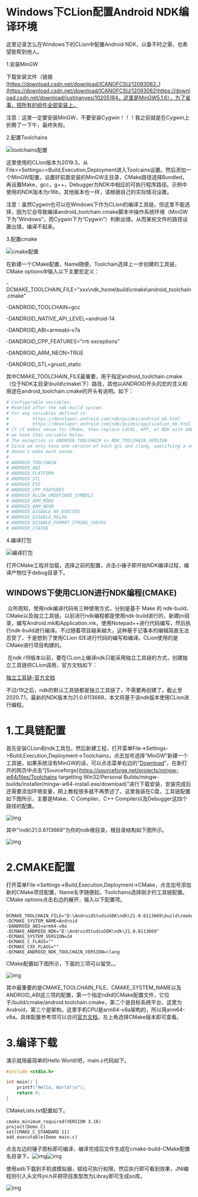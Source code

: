 # Windows下CLion配置Android NDK编译环境

这里记录怎么在Windows下的CLion中配置Android NDK，以备不时之需，也希望能帮到他人。

1.安装MinGW

下载安装文件（链接[https://download.csdn.net/download/ICANOFCSU/12093062，](https://download.csdn.net/download/ICANOFCSU/12093062)https://download.csdn.net/download/justinanyes/10205184，这里是MinGW5.1.6），为了省事，把所有的组件全部安装上。

注意：这里一定要安装MinGW，不要安装Cygwin！！！我之前就是在Cygwin上折腾了一下午，最终失败。

2.配置Toolchains

![toolchains配置](https://img-blog.csdnimg.cn/20200109180034170.png?x-oss-process=image/watermark,type_ZmFuZ3poZW5naGVpdGk,shadow_10,text_aHR0cHM6Ly9ibG9nLmNzZG4ubmV0L0lDQU5PRkNTVQ==,size_16,color_FFFFFF,t_70)

这里使用的CLion版本为2019.3。从File>>Settings>>Build,Execution,Deployment进入Toolcains设置。然后添加一个MinGW配置，设置好前面安装的MinGW主目录，CMake路径选择Bundled，再设置Make，gcc，g++，Debugger为NDK中相应的可执行程序路径。示例中使用的NDK版本为r16b，其他版本也一样，请根据自己的实际情况设置。

注意：虽然Cygwin也可以在Windows下作为CLion的编译工具链，但这里不能选择，因为它会导致编译android_toolchain.cmake脚本中操作系统环境（MinGW下为“Windows”，而Cygwin下为“Cygwin”）判断出错，从而某些文件的路径设置出错，编译不起来。

3.配置cmake

![cmake配置](https://img-blog.csdnimg.cn/20200109181019734.png?x-oss-process=image/watermark,type_ZmFuZ3poZW5naGVpdGk,shadow_10,text_aHR0cHM6Ly9ibG9nLmNzZG4ubmV0L0lDQU5PRkNTVQ==,size_16,color_FFFFFF,t_70)

在新建一个CMake配置，Name随便，Toolchain选择上一步创建的工具链，CMake options中输入以下主要宏定义：

-DCMAKE_TOOLCHAIN_FILE="xxx\ndk_home\build\cmake\android_toolchain.cmake"

-DANDROID_TOOLCHAIN=gcc

-DANDROID_NATIVE_API_LEVEL=android-14

-DANDROID_ABI=armeabi-v7a

-DANDROID_CPP_FEATURES="rrti exceptions"

-DANDROID_ARM_NEON=TRUE

-DANDROID_STL=gnustl_static

其中CMAKE_TOOLCHAIN_FILE最重要，用于指定android_toolchain.cmake（位于NDK主目录\build\cmake\下）路径，其他以ANDROID开头的宏的含义和用途在android_toolchain.cmake的开头有说明。如下：

```bash
# Configurable variables.
# Modeled after the ndk-build system.
# For any variables defined in:
#         https://developer.android.com/ndk/guides/android_mk.html
#         https://developer.android.com/ndk/guides/application_mk.html
# if it makes sense for CMake, then replace LOCAL, APP, or NDK with ANDROID, and
# we have that variable below.
# The exception is ANDROID_TOOLCHAIN vs NDK_TOOLCHAIN_VERSION.
# Since we only have one version of each gcc and clang, specifying a version
# doesn't make much sense.
#
# ANDROID_TOOLCHAIN
# ANDROID_ABI
# ANDROID_PLATFORM
# ANDROID_STL
# ANDROID_PIE
# ANDROID_CPP_FEATURES
# ANDROID_ALLOW_UNDEFINED_SYMBOLS
# ANDROID_ARM_MODE
# ANDROID_ARM_NEON
# ANDROID_DISABLE_NO_EXECUTE
# ANDROID_DISABLE_RELRO
# ANDROID_DISABLE_FORMAT_STRING_CHECKS
# ANDROID_CCACHE
```

4.编译打包

![编译打包](https://img-blog.csdnimg.cn/20200109183111105.png?x-oss-process=image/watermark,type_ZmFuZ3poZW5naGVpdGk,shadow_10,text_aHR0cHM6Ly9ibG9nLmNzZG4ubmV0L0lDQU5PRkNTVQ==,size_16,color_FFFFFF,t_70)

打开CMake工程并加载，选择之前的配置，点击小锤子即开始NDK编译过程，编译产物位于debug目录下。

## WINDOWS下使用CLION进行NDK编程(CMAKE)

​    众所周知，使用ndk编译代码有三种使用方式，分别是基于 Make 的 ndk-build、CMake以及独立工具链。以前进行ndk编程都是使用ndk-build进行的，新建jni目录，编写Android.mk和Application.mk，使用Notepad++进行代码编写，然后执行ndk-build进行编译。不过随着项目越来越大，这种基于记事本的编辑简直无法忍受了，于是想到了使用CLion IDE进行代码的编写和编译。CLion使用的是CMake进行项目构建的。

​    在ndk r19版本以前，要在CLion上编译ndk只能采用独立工具链的方式，创建独立工具链供CLion调用，官方文档如下：

[独立工具链-官方文档](https://developer.android.com/ndk/guides/standalone_toolchain)

不过r19之后，ndk的默认工具链都是独立工具链了，不需要再创建了。截止至2020.7.1，最新的NDK版本为21.0.6113669，本文将基于该ndk版本使用CLion进行编程。

# 1.工具链配置

首先安装CLion和ndk工具包，然后新建工程，打开菜单File->Settings->Build,Execution,Deployment->Toolchains，点击加号选择“MinGW”新建一个工具链，如果系统没有MinGW的话，可以点击菜单右边的“[Download](https://mingw-w64.org/doku.php/download/mingw-builds)”，在新打开的网页中点击“[Sourceforge](https://sourceforge.net/projects/mingw-w64/files/Toolchains targetting Win32/Personal Builds/mingw-builds/installer/mingw-w64-install.exe/download)”进行下载安装，安装完成后还需要添加环境变量，网上教程很多就不再赘述了。这里我装在C盘，工具链配置如下图所示，主要是Make、C Compiler、C++ Compiler以及Debugger这四个路径的配置。

![img](https://www.freesion.com/images/932/5a338648ac01f47f592e41904c91b104.png)

其中"\ndk\21.0.6113669\"为你的ndk根目录，根目录结构如下图所示。

![img](https://www.freesion.com/images/376/b7f56bd70031bc44edd5ce57deac2660.png)

# 2.CMAKE配置

打开菜单File->Settings->Build,Execution,Deployment->CMake，点击加号添加新的CMake项目配置，Name名字随便起。Toolchains选择刚才的工具链配置。 CMake options点击右边的展开，输入以下配置项。

```
-DCMAKE_TOOLCHAIN_FILE="D:\AndroidStudioSDK\ndk\21.0.6113669\build\cmake\android.toolchain.cmake"
-DCMAKE_SYSTEM_NAME=Android
-DANDROID_ABI=arm64-v8a
-DCMAKE_ANDROID_NDK="D:\AndroidStudioSDK\ndk\21.0.6113669"
-DCMAKE_SYSTEM_VERSION=24
-DCMAKE_C_FLAGS=""
-DCMAKE_CXX_FLAGS=""
-DCMAKE_ANDROID_NDK_TOOLCHAIN_VERSION=clang
```

CMake配置如下图所示，下面的三项可以留空。。

![img](https://www.freesion.com/images/174/a8275eedc4e7c6716c703f94d3ef4486.png)



其中最重要的是CMAKE_TOOLCHAIN_FILE、CMAKE_SYSTEM_NAME以及ANDROID_ABI这三项的配置，第一个指定ndk的CMake配置文件，它位于<NDK>/build/cmake/android.toolchain.cmake，第二个是目标系统平台，这里为Android，第三个是架构，这里手机CPU是arm64-v8a架构的，所以用arm64-v8a。具体配置参考项可以访问[官方文档](https://cmake.org/cmake/help/v3.16/manual/cmake-toolchains.7.html#cross-compiling-for-android-with-the-ndk)，左上角选择CMake版本即可查看。

# 3.编译下载

演示就用最简单的Hello World!吧，main.c代码如下。

```cpp
#include <stdio.h>

int main() {
    printf("Hello, World!\n");
    return 0;
}
```

CMakeLists.txt配置如下。

```
cmake_minimum_required(VERSION 3.16)
project(Demo C)
set(CMAKE_C_STANDARD 11)
add_executable(Demo main.c)
```

点击左边的锤子图标即可编译，编译完成后文件生成在cmake-build-CMake配置名目录下。![img](https://www.freesion.com/images/805/013489d8bec5054cc881696f3b1ad305.png)![img](https://www.freesion.com/images/897/bf7ddb52a925013a32178a3783c9bc09.png)

使用adb下载到手机或模拟器，赋给可执行权限，然后执行即可看到效果，JNI编程则引入头文件jni.h并把项目类型改为Libray即可生成so库。

![img](https://www.freesion.com/images/66/19dce267a23b0a251f63b5911775d73a.png)

 